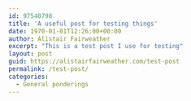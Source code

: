 ```yaml
---
id: 97540798
title: 'A useful post for testing things'
date: 1970-01-01T12:26:00+00:00
author: Alistair Fairweather
excerpt: "This is a test post I use for testing"
layout: post
guid: https://alistairfairweather.com/test-post
permalink: /test-post/
categories:
  - General ponderings
---
```


<meta property="og:image" content="https://www.prudential.co.za/media/33718/sixstepstoinvesting_541x480.jpg" />

